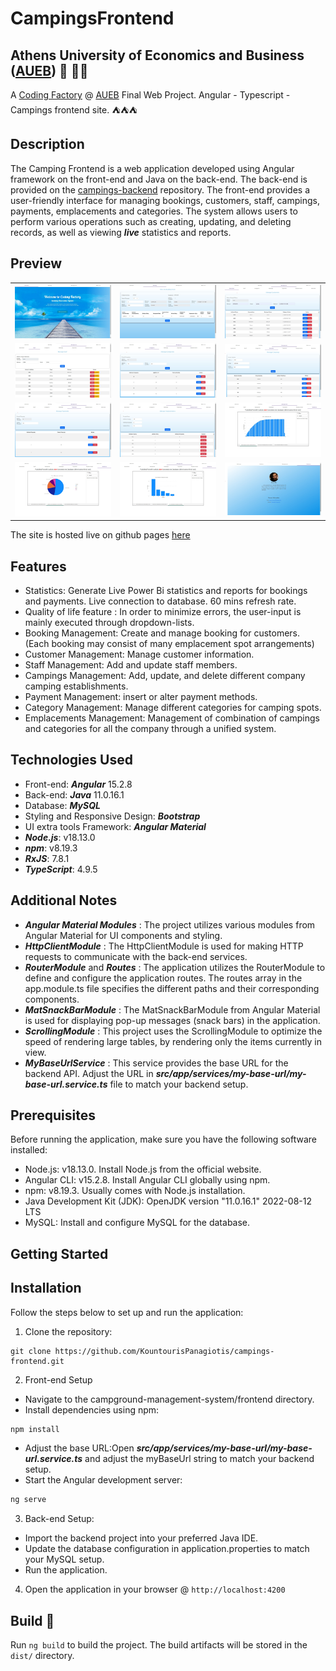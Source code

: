 # CampingsFrontend

## Athens University of Economics and Business ([AUEB](https://aueb.gr/)) 🏫 👨‍🎓
A [Coding Factory](https://codingfactory.aueb.gr/) @ [AUEB](https://aueb.gr/) Final Web Project. Angular - Typescript - Campings frontend site. ⛺⛺⛺

## Description
The Camping Frontend is a web application developed using Angular framework on the front-end and Java on the back-end. The back-end is provided on the [campings-backend](https://github.com/KountourisPanagiotis/campings-backend/blob/main/README.md) repository. The front-end provides a user-friendly interface for managing bookings, customers, staff, campings, payments, emplacements and categories. The system allows users to perform various operations such as creating, updating, and deleting records, as well as viewing ***live*** statistics and reports.

## Preview
<table>
  <tr>
    <td><img src='src/assets/preview/welcome.jpg' alt='Image 1'></td>
    <td><img src='src/assets/preview/booking.jpg' alt='Image 2'></td>
    <td><img src='src/assets/preview/customers.jpg' alt='Image 3'></td>
  </tr>
  <tr>
    <td><img src='src/assets/preview/staff.jpg' alt='Image 4'></td>
    <td><img src='src/assets/preview/categories.jpg' alt='Image 5'></td>
    <td><img src='src/assets/preview/campings.jpg' alt='Image 6'></td>
  </tr>
  <tr>
    <td><img src='src/assets/preview/payments.jpg' alt='Image 7'></td>
    <td><img src='src/assets/preview/emplacements.jpg' alt='Image 8'></td>
    <td><img src='src/assets/preview/statistics1.jpg' alt='Image 9'></td>
  </tr>
  <tr>
    <td><img src='src/assets/preview/statistics2.jpg' alt='Image 10'></td>
    <td><img src='src/assets/preview/statistics3.jpg' alt='Image 11'></td>
    <td><img src='src/assets/preview/about-me.jpg' alt='Image 12'></td>
  </tr>
</table>

The site is hosted live on github pages [here](https://kountourispanagiotis.github.io/campings-frontend/)


## Features
- Statistics: Generate Live Power Bi statistics and reports for bookings and payments. Live connection to database. 60 mins refresh rate.
- Quality of life feature : In order to minimize errors, the user-input is mainly executed through dropdown-lists.
- Booking Management: Create and manage booking for customers. (Each booking may consist of many emplacement spot arrangements)
- Customer Management: Manage customer information.
- Staff Management: Add and update staff members.
- Campings Management: Add, update, and delete different company camping establishments.
- Payment Management: insert or alter payment methods.
- Category Management: Manage different categories for camping spots.
- Emplacements Management: Management of combination of campings and categories for all the company through a unified system. 


## Technologies Used

- Front-end: ***Angular*** 15.2.8
- Back-end: ***Java*** 11.0.16.1
- Database: ***MySQL***
- Styling and Responsive Design: ***Bootstrap***
- UI extra tools Framework: ***Angular Material***
- ***Node.js***: v18.13.0
- ***npm***: v8.19.3
- ***RxJS***: 7.8.1
- ***TypeScript***: 4.9.5

## Additional Notes
- ***Angular Material Modules*** : The project utilizes various modules from Angular Material for UI components and styling.
- ***HttpClientModule*** : The HttpClientModule is used for making HTTP requests to communicate with the back-end services.
- ***RouterModule*** and ***Routes*** : The application utilizes the RouterModule to define and configure the application routes. The routes array in the app.module.ts file specifies the different paths and their corresponding components.
- ***MatSnackBarModule*** : The MatSnackBarModule from Angular Material is used for displaying pop-up messages (snack bars) in the application.
- ***ScrollingModule*** : This project uses the ScrollingModule to optimize the speed of rendering large tables, by rendering only the items currently in view.
- ***MyBaseUrlService*** : This service provides the base URL for the backend API. Adjust the URL in ***src/app/services/my-base-url/my-base-url.service.ts*** file to match your backend setup.

## Prerequisites

Before running the application, make sure you have the following software installed:

- Node.js: v18.13.0. Install Node.js from the official website.
- Angular CLI: v15.2.8. Install Angular CLI globally using npm.
- npm: v8.19.3. Usually comes with Node.js installation.
- Java Development Kit (JDK): OpenJDK version "11.0.16.1" 2022-08-12 LTS
- MySQL: Install and configure MySQL for the database.

## Getting Started
## Installation

Follow the steps below to set up and run the application:

1. Clone the repository:
```
git clone https://github.com/KountourisPanagiotis/campings-frontend.git
```
2. Front-end Setup
  - Navigate to the campground-management-system/frontend directory.
  - Install dependencies using npm:
```bash
npm install
```
  - Adjust the base URL:Open ***src/app/services/my-base-url/my-base-url.service.ts*** and adjust the myBaseUrl string to match your backend setup.
  - Start the Angular development server:
```bash
ng serve
```
3. Back-end Setup:
  - Import the backend project into your preferred Java IDE.
  - Update the database configuration in application.properties to match your MySQL setup.
  - Run the application.
4. Open the application in your browser @ `http://localhost:4200`

## Build 🔨

Run `ng build` to build the project. The build artifacts will be stored in the `dist/` directory.
